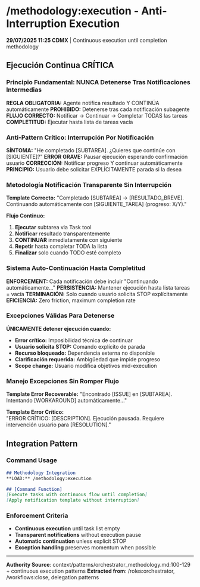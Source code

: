 # /methodology:execution - Anti-Interruption Execution

**29/07/2025 11:25 CDMX** | Continuous execution until completion methodology

## Ejecución Continua CRÍTICA

### Principio Fundamental: NUNCA Detenerse Tras Notificaciones Intermedias
**REGLA OBLIGATORIA:** Agente notifica resultado Y CONTINÚA automáticamente
**PROHIBIDO:** Detenerse tras cada notificación subagente  
**FLUJO CORRECTO:** Notificar → Continuar → Completar TODAS las tareas
**COMPLETITUD:** Ejecutar hasta lista de tareas vacía

### Anti-Pattern Crítico: Interrupción Por Notificación
**SÍNTOMA:** "He completado [SUBTAREA]. ¿Quieres que continúe con [SIGUIENTE]?"
**ERROR GRAVE:** Pausar ejecución esperando confirmación usuario
**CORRECCIÓN:** Notificar progreso Y continuar automáticamente
**PRINCIPIO:** Usuario debe solicitar EXPLÍCITAMENTE parada si la desea

### Metodología Notificación Transparente Sin Interrupción
**Template Correcto:**
"Completado [SUBTAREA] → [RESULTADO_BREVE]. Continuando automáticamente con [SIGUIENTE_TAREA] (progreso: X/Y)."

**Flujo Continuo:**
1. **Ejecutar** subtarea via Task tool
2. **Notificar** resultado transparentemente  
3. **CONTINUAR** inmediatamente con siguiente
4. **Repetir** hasta completar TODA la lista
5. **Finalizar** solo cuando TODO esté completo

### Sistema Auto-Continuación Hasta Completitud
**ENFORCEMENT:** Cada notificación debe incluir "Continuando automáticamente..."
**PERSISTENCIA:** Mantener ejecución hasta lista tareas = vacía
**TERMINACIÓN:** Solo cuando usuario solicita STOP explícitamente
**EFICIENCIA:** Zero friction, maximum completion rate

### Excepciones Válidas Para Detenerse
**ÚNICAMENTE detener ejecución cuando:**
- **Error crítico:** Imposibilidad técnica de continuar
- **Usuario solicita STOP:** Comando explícito de parada
- **Recurso bloqueado:** Dependencia externa no disponible
- **Clarificación requerida:** Ambigüedad que impide progreso
- **Scope change:** Usuario modifica objetivos mid-execution

### Manejo Excepciones Sin Romper Flujo
**Template Error Recoverable:**
"Encontrado [ISSUE] en [SUBTAREA]. Intentando [WORKAROUND] automáticamente..."

**Template Error Crítico:**  
"ERROR CRÍTICO: [DESCRIPTION]. Ejecución pausada. Requiere intervención usuario para [RESOLUTION]."

## Integration Pattern

### Command Usage
```markdown
## Methodology Integration
**LOAD:** /methodology:execution

## [Command Function]
[Execute tasks with continuous flow until completion]
[Apply notification template without interruption]
```

### Enforcement Criteria
- **Continuous execution** until task list empty
- **Transparent notifications** without execution pause
- **Automatic continuation** unless explicit STOP
- **Exception handling** preserves momentum when possible

---
**Authority Source**: context/patterns/orchestrator_methodology.md:100-129 + continuous execution patterns
**Extracted from**: /roles:orchestrator, /workflows:close, delegation patterns